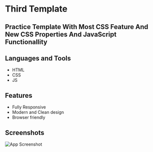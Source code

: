 
# Third Template 
## Practice Template With Most CSS Feature And New CSS Properties And JavaScript Functionallity



## Languages and Tools
- HTML
- CSS
- JS
## Features

- Fully Responsive
- Modern and Clean design
- Browser friendly


## Screenshots

![App Screenshot](https://github.com/AbdallahMoMen/Project-3/blob/main/content/images/MoMen.png)

